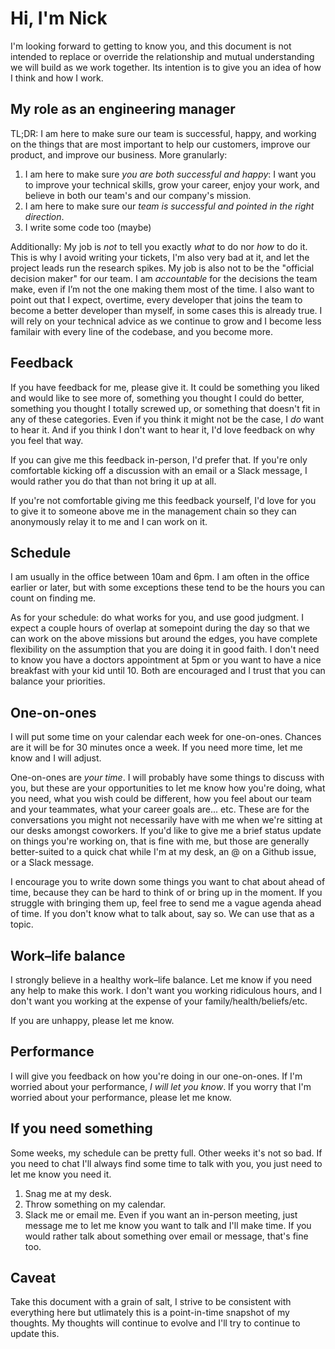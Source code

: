 # Hi, I'm Nick

I'm looking forward to getting to know you, and this document is not intended to replace or override the relationship and mutual understanding we will build as we work together. Its intention is to give you an idea of how I think and how I work.

## My role as an engineering manager

TL;DR: I am here to make sure our team is successful, happy, and working on the things that are most important to help our customers, improve our product, and improve our business. More granularly:

1.  I am here to make sure *you are both successful and happy*: I want you to improve your technical skills, grow your career, enjoy your work, and believe in both our team's and our company's mission.
2.  I am here to make sure our *team is successful and pointed in the right direction*.
3.  I write some code too (maybe)

Additionally: My job is _not_ to tell you exactly *what* to do nor *how* to do it. This is why I avoid writing your tickets, I'm also very bad at it, and let the project leads run the research spikes. My job is also not to be the "official decision maker" for our team. I am _accountable_ for the decisions the team make, even if I’m not the one making them most of the time. I also want to point out that I expect, overtime, every developer that joins the team to become a better developer than myself, in some cases this is already true. I will rely on your technical advice as we continue to grow and I become less familair with every line of the codebase, and you become more. 

## Feedback

If you have feedback for me, please give it. It could be something you liked and would like to see more of, something you thought I could do better, something you thought I totally screwed up, or something that doesn't fit in any of these categories. Even if you think it might not be the case, I _do_ want to hear it. And if you think I don't want to hear it, I'd love feedback on why you feel that way.

If you can give me this feedback in-person, I'd prefer that. If you're only comfortable kicking off a discussion with an email or a Slack message, I would rather you do that than not bring it up at all.

If you're not comfortable giving me this feedback yourself, I'd love for you to give it to someone above me in the management chain so they can anonymously relay it to me and I can work on it.

## Schedule

I am usually in the office between 10am and 6pm. I am often in the office earlier or later, but with some exceptions these tend to be the hours you can count on finding me. 

As for your schedule: do what works for you, and use good judgment. I expect a couple hours of overlap at somepoint during the day so that we can work on the above missions but around the edges, you have complete flexibility on the assumption that you are doing it in good faith. I don't need to know you have a doctors appointment at 5pm or you want to have a nice breakfast with your kid until 10. Both are encouraged and I trust that you can balance your priorities. 

## One-on-ones

I will put some time on your calendar each week for one-on-ones. Chances are it will be for 30 minutes once a week. If you need more time, let me know and I will adjust.

One-on-ones are _your time_. I will probably have some things to discuss with you, but these are your opportunities to let me know how you're doing, what you need, what you wish could be different, how you feel about our team and your teammates, what your career goals are... etc. These are for the conversations you might not necessarily have with me when we're sitting at our desks amongst coworkers. If you'd like to give me a brief status update on things you're working on, that is fine with me, but those are generally better-suited to a quick chat while I'm at my desk, an @ on a Github issue, or a Slack message.

I encourage you to write down some things you want to chat about ahead of time, because they can be hard to think of or bring up in the moment. If you struggle with bringing them up, feel free to send me a vague agenda ahead of time. If you don't know what to talk about, say so. We can use that as a topic.

## Work–life balance

I strongly believe in a healthy work–life balance.  Let me know if you need any help to make this work. I don't want you working ridiculous hours, and I don't want you working at the expense of your family/health/beliefs/etc.

If you are unhappy, please let me know.

## Performance

I will give you feedback on how you're doing in our one-on-ones. If I'm worried about your performance, _I will let you know_. If you worry that I'm worried about your performance, please let me know.

## If you need something

Some weeks, my schedule can be pretty full. Other weeks it's not so bad. If you need to chat I'll always find some time to talk with you, you just need to let me know you need it.

1.  Snag me at my desk.
2.  Throw something on my calendar.
3.  Slack me or email me. Even if you want an in-person meeting, just message me to let me know you want to talk and I'll make time. If you would rather talk about something over email or message, that's fine too.

## Caveat

Take this document with a grain of salt, I strive to be consistent with everything here but utlimately this is a point-in-time snapshot of my thoughts. My thoughts will continue to evolve and I'll try to continue to update this.
